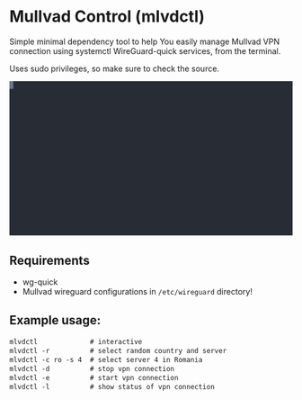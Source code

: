 # Mullvad Control (mlvdctl)

Simple minimal dependency tool to help You easily manage Mullvad VPN connection using systemctl
WireGuard-quick services, from the terminal.

Uses sudo privileges, so make sure to check the source.

![preview generated with asciicast and svg-term-cli](doc/preview.svg)

## Requirements

* wg-quick
* Mullvad wireguard configurations in `/etc/wireguard` directory!

## Example usage:

    mlvdctl             # interactive
    mlvdctl -r          # select random country and server
    mlvdctl -c ro -s 4  # select server 4 in Romania
    mlvdctl -d          # stop vpn connection
    mlvdctl -e          # start vpn connection
    mlvdctl -l          # show status of vpn connection
